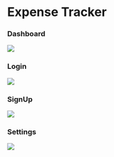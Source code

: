 <h1>Expense Tracker</h1>

<h3>Dashboard</h3>
<img src="https://user-images.githubusercontent.com/60181536/150481916-e59dcb5a-8e01-4695-ac7c-de50088102ea.png" />

<h3>Login</h3>
<img src="https://user-images.githubusercontent.com/60181536/150481970-4da2ddd5-b750-4b50-8a70-9ac6eef5053b.png" />

<h3>SignUp</h3>
<img src="https://user-images.githubusercontent.com/60181536/150482002-45400574-a05b-48eb-9d02-c4986ffcf939.png" />

<h3>Settings</h3>
<img src="https://user-images.githubusercontent.com/60181536/150482049-b2daf392-b871-4b8c-8c33-df6a76b82008.png" />
